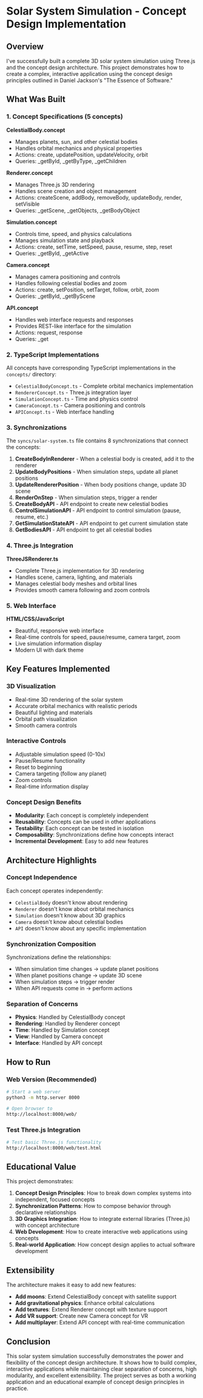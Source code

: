 # Solar System Simulation - Concept Design Implementation

## Overview

I've successfully built a complete 3D solar system simulation using Three.js and the concept design architecture. This project demonstrates how to create a complex, interactive application using the concept design principles outlined in Daniel Jackson's "The Essence of Software."

## What Was Built

### 1. Concept Specifications (5 concepts)

**CelestialBody.concept**
- Manages planets, sun, and other celestial bodies
- Handles orbital mechanics and physical properties
- Actions: create, updatePosition, updateVelocity, orbit
- Queries: _getById, _getByType, _getChildren

**Renderer.concept**
- Manages Three.js 3D rendering
- Handles scene creation and object management
- Actions: createScene, addBody, removeBody, updateBody, render, setVisible
- Queries: _getScene, _getObjects, _getBodyObject

**Simulation.concept**
- Controls time, speed, and physics calculations
- Manages simulation state and playback
- Actions: create, setTime, setSpeed, pause, resume, step, reset
- Queries: _getById, _getActive

**Camera.concept**
- Manages camera positioning and controls
- Handles following celestial bodies and zoom
- Actions: create, setPosition, setTarget, follow, orbit, zoom
- Queries: _getById, _getByScene

**API.concept**
- Handles web interface requests and responses
- Provides REST-like interface for the simulation
- Actions: request, response
- Queries: _get

### 2. TypeScript Implementations

All concepts have corresponding TypeScript implementations in the `concepts/` directory:
- `CelestialBodyConcept.ts` - Complete orbital mechanics implementation
- `RendererConcept.ts` - Three.js integration layer
- `SimulationConcept.ts` - Time and physics control
- `CameraConcept.ts` - Camera positioning and controls
- `APIConcept.ts` - Web interface handling

### 3. Synchronizations

The `syncs/solar-system.ts` file contains 8 synchronizations that connect the concepts:

1. **CreateBodyInRenderer** - When a celestial body is created, add it to the renderer
2. **UpdateBodyPositions** - When simulation steps, update all planet positions
3. **UpdateRendererPosition** - When body positions change, update 3D scene
4. **RenderOnStep** - When simulation steps, trigger a render
5. **CreateBodyAPI** - API endpoint to create new celestial bodies
6. **ControlSimulationAPI** - API endpoint to control simulation (pause, resume, etc.)
7. **GetSimulationStateAPI** - API endpoint to get current simulation state
8. **GetBodiesAPI** - API endpoint to get all celestial bodies

### 4. Three.js Integration

**ThreeJSRenderer.ts**
- Complete Three.js implementation for 3D rendering
- Handles scene, camera, lighting, and materials
- Manages celestial body meshes and orbital lines
- Provides smooth camera following and zoom controls

### 5. Web Interface

**HTML/CSS/JavaScript**
- Beautiful, responsive web interface
- Real-time controls for speed, pause/resume, camera target, zoom
- Live simulation information display
- Modern UI with dark theme

## Key Features Implemented

### 3D Visualization
- Real-time 3D rendering of the solar system
- Accurate orbital mechanics with realistic periods
- Beautiful lighting and materials
- Orbital path visualization
- Smooth camera controls

### Interactive Controls
- Adjustable simulation speed (0-10x)
- Pause/Resume functionality
- Reset to beginning
- Camera targeting (follow any planet)
- Zoom controls
- Real-time information display

### Concept Design Benefits
- **Modularity**: Each concept is completely independent
- **Reusability**: Concepts can be used in other applications
- **Testability**: Each concept can be tested in isolation
- **Composability**: Synchronizations define how concepts interact
- **Incremental Development**: Easy to add new features

## Architecture Highlights

### Concept Independence
Each concept operates independently:
- `CelestialBody` doesn't know about rendering
- `Renderer` doesn't know about orbital mechanics
- `Simulation` doesn't know about 3D graphics
- `Camera` doesn't know about celestial bodies
- `API` doesn't know about any specific implementation

### Synchronization Composition
Synchronizations define the relationships:
- When simulation time changes → update planet positions
- When planet positions change → update 3D scene
- When simulation steps → trigger render
- When API requests come in → perform actions

### Separation of Concerns
- **Physics**: Handled by CelestialBody concept
- **Rendering**: Handled by Renderer concept
- **Time**: Handled by Simulation concept
- **View**: Handled by Camera concept
- **Interface**: Handled by API concept

## How to Run

### Web Version (Recommended)
```bash
# Start a web server
python3 -m http.server 8000

# Open browser to
http://localhost:8000/web/
```

### Test Three.js Integration
```bash
# Test basic Three.js functionality
http://localhost:8000/web/test.html
```

## Educational Value

This project demonstrates:

1. **Concept Design Principles**: How to break down complex systems into independent, focused concepts
2. **Synchronization Patterns**: How to compose behavior through declarative relationships
3. **3D Graphics Integration**: How to integrate external libraries (Three.js) with concept architecture
4. **Web Development**: How to create interactive web applications using concepts
5. **Real-world Application**: How concept design applies to actual software development

## Extensibility

The architecture makes it easy to add new features:

- **Add moons**: Extend CelestialBody concept with satellite support
- **Add gravitational physics**: Enhance orbital calculations
- **Add textures**: Extend Renderer concept with texture support
- **Add VR support**: Create new Camera concept for VR
- **Add multiplayer**: Extend API concept with real-time communication

## Conclusion

This solar system simulation successfully demonstrates the power and flexibility of the concept design architecture. It shows how to build complex, interactive applications while maintaining clear separation of concerns, high modularity, and excellent extensibility. The project serves as both a working application and an educational example of concept design principles in practice.
